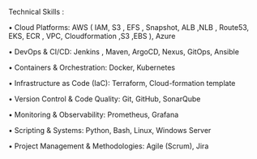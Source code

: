 Technical Skills : 

 • Cloud Platforms: AWS ( IAM, S3 , EFS , Snapshot, ALB ,NLB , Route53, EKS, ECR , VPC, Cloudformation ,S3 ,EBS ), Azure
 
 • DevOps & CI/CD: Jenkins , Maven, ArgoCD, Nexus, GitOps, Ansible
 
 • Containers & Orchestration: Docker, Kubernetes
 
 • Infrastructure as Code (IaC): Terraform, Cloud-formation template 
 
 • Version Control & Code Quality: Git, GitHub, SonarQube
 
 • Monitoring & Observability: Prometheus, Grafana
 
 • Scripting & Systems: Python, Bash, Linux, Windows Server
 
 • Project Management & Methodologies: Agile (Scrum), Jira

